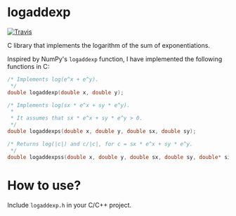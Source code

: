 # logaddexp

[![Travis](https://img.shields.io/travis/com/horta/logaddexp.svg)](https://travis-ci.com/horta/logaddexp)

C library that implements the logarithm of the sum of exponentiations.

Inspired by NumPy's `logaddexp` function, I have implemented the
following functions in C:

```c
/* Implements log(e^x + e^y).
 */
double logaddexp(double x, double y);

/* Implements log(sx * e^x + sy * e^y).
 *
 * It assumes that sx * e^x + sy * e^y > 0.
 */
double logaddexps(double x, double y, double sx, double sy);

/* Returns log(|c|) and c/|c|, for c = sx * e^x + sy * e^y.
 */
double logaddexpss(double x, double y, double sx, double sy, double* sign);
```

# How to use?

Include `logaddexp.h` in your C/C++ project.

